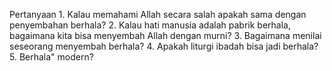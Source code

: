 Pertanyaan
1.⁠ ⁠Kalau memahami Allah secara salah apakah sama dengan penyembahan berhala?
2.⁠ ⁠Kalau hati manusia adalah pabrik berhala, bagaimana kita bisa menyembah Allah dengan murni?
3.⁠ ⁠Bagaimana menilai seseorang menyembah berhala?
4.⁠ ⁠Apakah liturgi ibadah bisa jadi berhala?
5.⁠ ⁠Berhala" modern?
